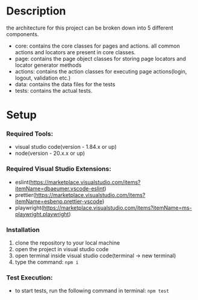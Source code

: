 # Description

the architecture for this project can be broken down into 5 different components.

- core: contains the core classes for pages and actions. all common actions and locators are present in core classes.
- page: contains the page object classes for storing page locators and locator generator methods
- actions: contains the action classes for executing page actions(login, logout, validation etc.)
- data: contains the data files for the tests
- tests: contains the actual tests.

# Setup

### Required Tools:

- visual studio code(version - 1.84.x or up)
- node(version - 20.x.x or up)

### Required Visual Studio Extensions:

- eslint(https://marketplace.visualstudio.com/items?itemName=dbaeumer.vscode-eslint)
- prettier(https://marketplace.visualstudio.com/items?itemName=esbenp.prettier-vscode)
- playwright(https://marketplace.visualstudio.com/items?itemName=ms-playwright.playwright)

### Installation

1. clone the repository to your local machine
2. open the project in visual studio code
3. open terminal inside visual studio code(terminal -> new terminal)
4. type the command: `npm i`

### Test Execution:

- to start tests, run the following command in terminal: `npm test`
